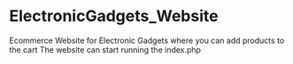 # ElectronicGadgets_Website
Ecommerce Website for Electronic Gadgets where you can add products to the cart 
The website can start running the index.php
